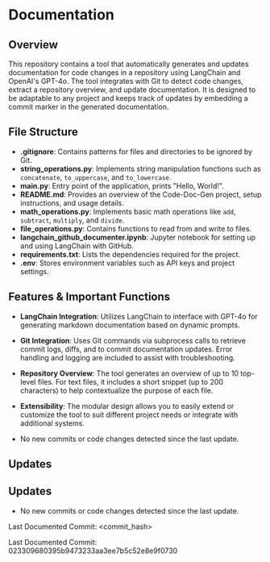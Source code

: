 # Documentation

## Overview
This repository contains a tool that automatically generates and updates documentation for code changes in a repository using LangChain and OpenAI's GPT-4o. The tool integrates with Git to detect code changes, extract a repository overview, and update documentation. It is designed to be adaptable to any project and keeps track of updates by embedding a commit marker in the generated documentation.

## File Structure
- **.gitignore**: Contains patterns for files and directories to be ignored by Git.
- **string_operations.py**: Implements string manipulation functions such as `concatenate`, `to_uppercase`, and `to_lowercase`.
- **main.py**: Entry point of the application, prints "Hello, World!".
- **README.md**: Provides an overview of the Code-Doc-Gen project, setup instructions, and usage details.
- **math_operations.py**: Implements basic math operations like `add`, `subtract`, `multiply`, and `divide`.
- **file_operations.py**: Contains functions to read from and write to files.
- **langchain_github_documenter.ipynb**: Jupyter notebook for setting up and using LangChain with GitHub.
- **requirements.txt**: Lists the dependencies required for the project.
- **.env**: Stores environment variables such as API keys and project settings.

## Features & Important Functions
- **LangChain Integration**: Utilizes LangChain to interface with GPT-4o for generating markdown documentation based on dynamic prompts.
- **Git Integration**: Uses Git commands via subprocess calls to retrieve commit logs, diffs, and to commit documentation updates. Error handling and logging are included to assist with troubleshooting.
- **Repository Overview**: The tool generates an overview of up to 10 top-level files. For text files, it includes a short snippet (up to 200 characters) to help contextualize the purpose of each file.
- **Extensibility**: The modular design allows you to easily extend or customize the tool to suit different project needs or integrate with additional systems.




- No new commits or code changes detected since the last update.



## Updates
## Updates

- No new commits or code changes detected since the last update.

Last Documented Commit: <commit_hash>

Last Documented Commit: 023309680395b9473233aa3ee7b5c52e8e9f0730